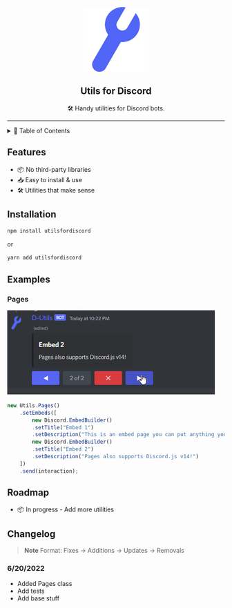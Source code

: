 <div align="center">
<img src="/images/utilsfordiscord.svg" width="150px"/>

## Utils for Discord
🛠️ Handy utilities for Discord bots.

---

</div>

<details>
    <summary>📃 Table of Contents</summary>

* [Features](#features)
* [Installation](#installation)
* [Examples](#examples)
* [Changelog](#changelog)
</details>

## Features
- 📦 No third-party libraries
- 📥 Easy to install & use
- 🛠️ Utilities that make sense
## Installation

```bash
npm install utilsfordiscord
```
or
```bash
yarn add utilsfordiscord
```

## Examples

### Pages
![Pages](/images/95wDh6wLe6.gif)

```js
new Utils.Pages()
    .setEmbeds([
        new Discord.EmbedBuilder()
        .setTitle("Embed 1")
        .setDescription("This is an embed page you can put anything you want on it!"),
        new Discord.EmbedBuilder()
        .setTitle("Embed 2")
        .setDescription("Pages also supports Discord.js v14!")
    ])
    .send(interaction);
```

## Roadmap

- 📦 In progress - Add more utilities

## Changelog
> **Note**
> Format: Fixes -> Additions -> Updates -> Removals

### 6/20/2022
* Added Pages class
* Add tests
* Add base stuff
